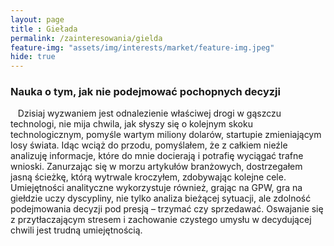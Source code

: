 ```yaml
--- 
layout: page 
title : Giełada 
permalink: /zainteresowania/gielda
feature-img: "assets/img/interests/market/feature-img.jpeg"
hide: true
---
```


<h3 class="text-success">
Nauka o tym, jak nie podejmować pochopnych decyzji
</h3>


&nbsp;&nbsp;&nbsp;Dzisiaj wyzwaniem jest odnalezienie właściwej drogi w gąszczu technologi, nie mija chwila, jak słyszy się o kolejnym skoku technologicznym, pomyśle wartym miliony dolarów, startupie zmieniającym losy świata. Idąc wciąż do przodu, pomyślałem, że z całkiem nieźle analizuję informacje, które do mnie docierają i potrafię wyciągać trafne wnioski. Zanurzając się w morzu artykułów branżowych, dostrzegałem jasną ścieżkę, którą wytrwale kroczyłem, zdobywając kolejne cele. Umiejętności analityczne wykorzystuje również, grając na GPW, gra na giełdzie uczy dyscypliny, nie tylko analiza bieżącej sytuacji, ale zdolność podejmowania decyzji pod presją – trzymać czy sprzedawać. Oswajanie się z przytłaczającym stresem i zachowanie czystego umysłu w decydującej chwili jest trudną umiejętnością.
